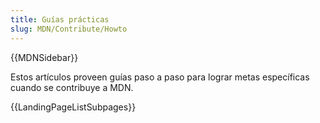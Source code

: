 ```yaml
---
title: Guías prácticas
slug: MDN/Contribute/Howto
---
```


{{MDNSidebar}}

Estos artículos proveen guías paso a paso para lograr metas específicas cuando se contribuye a MDN.

{{LandingPageListSubpages}}

